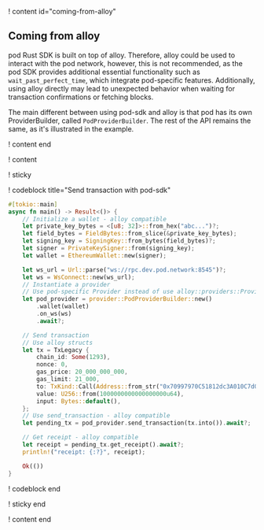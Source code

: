 ! content id="coming-from-alloy"

## Coming from alloy

pod Rust SDK is built on top of alloy. Therefore, alloy could be used to interact with the pod
network, however, this is not recommended, as the pod SDK provides additional essential
functionality such as `wait_past_perfect_time`, which integrate pod-specific features. Additionally,
using alloy directly may lead to unexpected behavior when waiting for transaction confirmations or
fetching blocks.

The main different between using pod-sdk and alloy is that pod has its own ProviderBuilder, called
`PodProviderBuilder`. The rest of the API remains the same, as it's illustrated in the example.

! content end

! content

! sticky

! codeblock title="Send transaction with pod-sdk"

```rust
#[tokio::main]
async fn main() -> Result<()> {
    // Initialize a wallet - alloy compatible
    let private_key_bytes = <[u8; 32]>::from_hex("abc...")?;
    let field_bytes = FieldBytes::from_slice(&private_key_bytes);
    let signing_key = SigningKey::from_bytes(field_bytes)?;
    let signer = PrivateKeySigner::from(signing_key);
    let wallet = EthereumWallet::new(signer);

    let ws_url = Url::parse("ws://rpc.dev.pod.network:8545")?;
    let ws = WsConnect::new(ws_url);
    // Instantiate a provider
    // Use pod-specific Provider instead of use alloy::providers::ProviderBuilder
    let pod_provider = provider::PodProviderBuilder::new()
        .wallet(wallet)
        .on_ws(ws)
        .await?;

    // Send transaction
    // Use alloy structs
    let tx = TxLegacy {
        chain_id: Some(1293),
        nonce: 0,
        gas_price: 20_000_000_000,
        gas_limit: 21_000,
        to: TxKind::Call(Address::from_str("0x70997970C51812dc3A010C7d01b50e0d17dc79C8").unwrap()),
        value: U256::from(1000000000000000000u64),
        input: Bytes::default(),
    };
    // Use send_transaction - alloy compatible
    let pending_tx = pod_provider.send_transaction(tx.into()).await?;

    // Get receipt - alloy compatible
    let receipt = pending_tx.get_receipt().await?;
    println!("receipt: {:?}", receipt);

    Ok(())
}
```

! codeblock end

! sticky end

! content end
